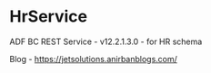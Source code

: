 # HrService

ADF BC REST Service - v12.2.1.3.0 - for HR schema

Blog - https://jetsolutions.anirbanblogs.com/

